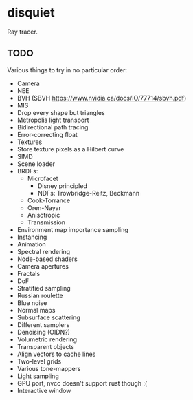 # disquiet

Ray tracer.

## TODO

Various things to try in no particular order:
- Camera
- NEE
- BVH (SBVH https://www.nvidia.ca/docs/IO/77714/sbvh.pdf)
- MIS
- Drop every shape but triangles
- Metropolis light transport
- Bidirectional path tracing
- Error-correcting float
- Textures
- Store texture pixels as a Hilbert curve
- SIMD
- Scene loader
- BRDFs:
  - Microfacet
    - Disney principled
    - NDFs: Trowbridge-Reitz, Beckmann
  - Cook-Torrance
  - Oren-Nayar
  - Anisotropic
  - Transmission
- Environment map importance sampling
- Instancing
- Animation
- Spectral rendering
- Node-based shaders
- Camera apertures
- Fractals
- DoF
- Stratified sampling
- Russian roulette
- Blue noise
- Normal maps
- Subsurface scattering
- Different samplers
- Denoising (OIDN?)
- Volumetric rendering
- Transparent objects
- Align vectors to cache lines 
- Two-level grids
- Various tone-mappers
- Light sampling
- GPU port, nvcc doesn't support rust though :(
- Interactive window